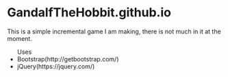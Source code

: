 # GandalfTheHobbit.github.io

This is a simple incremental game I am making, there is not much in it at the moment.

<ul>Uses
    <li>Bootstrap(http://getbootstrap.com/)</li>
    <li>jQuery(https://jquery.com/)</li>
</ul>
